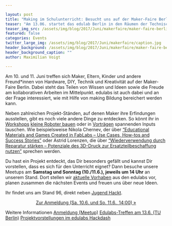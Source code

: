 ```yaml
---

layout: post
title: "Making im Schulunterricht: Besucht uns auf der Maker-Faire Berlin"
teaser: "Am 13.06. startet das edulab Berlin in den Räumen der Technischen Universität als Hackathon. Du möchtest Bildung aktiv mitgestalten? Dann bist du herzlich eingeladen!"
teaser_img_src: /assets/img/blog/2017/Juni/makerfaire/maker-faire-berlin.png
featured: false
categories: Events
twitter_large_img: /assets/img/blog/2017/Juni/makerfaire/caption.jpg
header_background: /assets/img/blog/2017/Juni/makerfaire/maker-faire-berlin.png
header_background_caption: ""
author: Maximilian Voigt

---
```

Am 10. und 11. Juni treffen sich Maker, Eltern, Kinder und andere Freund\*innen von Hardware, DIY, Technik und Kreativität auf der Maker-Faire Berlin. Dabei steht das Teilen von Wissen und Ideen sowie die Freude am kollaborativen Arbeiten im Mittelpunkt. edulabs ist auch dabei und an der Frage interessiert, wie mit Hilfe von making Bildung bereichert werden kann.

Neben zahlreichen Projekt-Ständen, auf denen Maker ihre Erfindungen ausstellen, gibt es noch viele andere Dinge zu entdecken. So könnt  ihr in [Workshops](https://maker-faire.de/berlin/workshops/) [kleine Roboter bauen](https://maker-faire.de/workshop/berlin/2017/bau-dir-einen-sensorgesteuerten-mini-roboter/) oder in [Vorträgen](https://maker-faire.de/berlin/vortraege/) spannenden Inputs lauschen. Wie beispielsweise Nikola Chernev, der über [“Educational Materials and Games Created in FabLabs – Use Cases, How-tos and Success Stories”](https://maker-faire.de/vortrag/berlin/2017/educational-materials-and-games-created-in-fablabs-use-cases-how-tos-and-success-stories/) oder Astrid Lorenzen, die über [“Wiederverwendung durch Reparatur stärken – Potenziale des 3D-Druck zur Ersatzteilbeschaffung nutzen”](https://maker-faire.de/vortrag/berlin/2017/wiederverwendung-durch-reparatur-staerken-potentiale-des-3d-druck-zur-ersatzteilbeschaffung-nutzen/) sprechen werden.

Du hast ein Projekt entdeckt, das Dir besonders gefällt und kannst Dir vorstellen, dass es sich für den Unterricht eignet? Dann besuche unsere Meetups am __Samstag und Sonntag (10./11.6.), jeweils um 14 Uhr__ an unserem Stand. Dort stellen wir [aktuelle Vorhaben](https://hackdash.org/dashboards/edulabs) aus den edulabs vor, planen zusammen die nächsten Events und freuen uns über neue Ideen.

Ihr findet uns am Stand 96, direkt neben [Jugend Hackt](https://jugendhackt.org/).
<center><a class="btn btn-lg btn-default"
   href="https://www.meetup.com/edulabsBE/events/240574355/"
   role="button">Zur Anmeldung (Sa. 10.6. und So. 11.6., 14:00) »</a></center>
<p class="link-list">
<span class="link-list-headline">Weitere Informationen</span>
<a class="external-link" href="https://www.meetup.com/edulabsBE/events/240574355/" target="_blank">Anmeldung (Meetup)</a>
<a class="external-link" href="https://edulabs.de/blog/Erstes-edulabs-Treffen-in-Berlin" target="_blank">Edulabs-Treffen am 13.6. (TU Berlin)</a>
<a class="external-link" href="https://hackdash.org/dashboards/edulabs" target="_blank">Projektvorstellungen im edulabs Hackdash</a>
</p>
